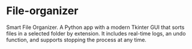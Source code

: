 # File-organizer
Smart File Organizer. A Python app with a modern Tkinter GUI that sorts files in a selected folder by extension. It includes real-time logs, an undo function, and supports stopping the process at any time.
